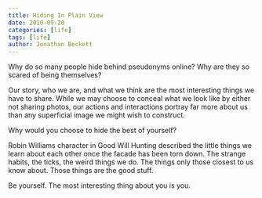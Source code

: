 ```yaml
---
title: Hiding In Plain View
date: 2010-09-20
categories: [life]
tags: [life]
author: Jonathan Beckett
---
```


Why do so many people hide behind pseudonyms online? Why are they so scared of being themselves?

Our story, who we are, and what we think are the most interesting things we have to share. While we may choose to conceal what we look like by either not sharing photos, our actions and interactions portray far more about us than any superficial image we might wish to construct.

Why would you choose to hide the best of yourself?

Robin Williams character in Good Will Hunting described the little things we learn about each other once the facade has been torn down. The strange habits, the ticks, the weird things we do. The things only those closest to us know about. Those things are the good stuff.

Be yourself. The most interesting thing about you is you.